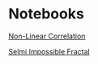 # Notebooks

[Non-Linear Correlation](https://github.com/Nydhal/Python-Notebooks/blob/master/NonLinear_Correlation.ipynb) 

[Selmi Impossible Fractal](https://github.com/Nydhal/Python-Notebooks/blob/master/Selmi_Impossible_Fractal.ipynb)
